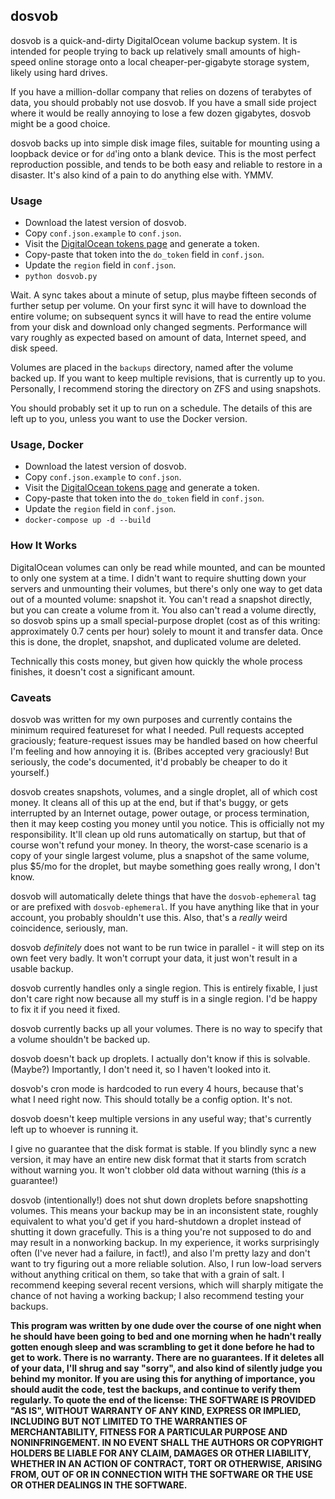 dosvob
---

dosvob is a quick-and-dirty DigitalOcean volume backup system. It is intended for people trying to back up relatively small amounts of high-speed online storage onto a local cheaper-per-gigabyte storage system, likely using hard drives.

If you have a million-dollar company that relies on dozens of terabytes of data, you should probably not use dosvob. If you have a small side project where it would be really annoying to lose a few dozen gigabytes, dosvob might be a good choice.

dosvob backs up into simple disk image files, suitable for mounting using a loopback device or for `dd`'ing onto a blank device. This is the most perfect reproduction possible, and tends to be both easy and reliable to restore in a disaster. It's also kind of a pain to do anything else with. YMMV.

### Usage

* Download the latest version of dosvob.
* Copy `conf.json.example` to `conf.json`.
* Visit the [DigitalOcean tokens page](https://cloud.digitalocean.com/account/api/tokens) and generate a token.
* Copy-paste that token into the `do_token` field in `conf.json`.
* Update the `region` field in `conf.json`.
* `python dosvob.py`

Wait. A sync takes about a minute of setup, plus maybe fifteen seconds of further setup per volume. On your first sync it will have to download the entire volume; on subsequent syncs it will have to read the entire volume from your disk and download only changed segments. Performance will vary roughly as expected based on amount of data, Internet speed, and disk speed.

Volumes are placed in the `backups` directory, named after the volume backed up. If you want to keep multiple revisions, that is currently up to you. Personally, I recommend storing the directory on ZFS and using snapshots.

You should probably set it up to run on a schedule. The details of this are left up to you, unless you want to use the Docker version.

### Usage, Docker

* Download the latest version of dosvob.
* Copy `conf.json.example` to `conf.json`.
* Visit the [DigitalOcean tokens page](https://cloud.digitalocean.com/account/api/tokens) and generate a token.
* Copy-paste that token into the `do_token` field in `conf.json`.
* Update the `region` field in `conf.json`.
* `docker-compose up -d --build`

### How It Works

DigitalOcean volumes can only be read while mounted, and can be mounted to only one system at a time. I didn't want to require shutting down your servers and unmounting their volumes, but there's only one way to get data out of a mounted volume: snapshot it. You can't read a snapshot directly, but you can create a volume from it. You also can't read a volume directly, so dosvob spins up a small special-purpose droplet (cost as of this writing: approximately 0.7 cents per hour) solely to mount it and transfer data. Once this is done, the droplet, snapshot, and duplicated volume are deleted.

Technically this costs money, but given how quickly the whole process finishes, it doesn't cost a significant amount.

### Caveats

dosvob was written for my own purposes and currently contains the minimum required featureset for what I needed. Pull requests accepted graciously; feature-request issues may be handled based on how cheerful I'm feeling and how annoying it is. (Bribes accepted very graciously! But seriously, the code's documented, it'd probably be cheaper to do it yourself.)

dosvob creates snapshots, volumes, and a single droplet, all of which cost money. It cleans all of this up at the end, but if that's buggy, or gets interrupted by an Internet outage, power outage, or process termination, then it may keep costing you money until you notice. This is officially not my responsibility. It'll clean up old runs automatically on startup, but that of course won't refund your money. In theory, the worst-case scenario is a copy of your single largest volume, plus a snapshot of the same volume, plus $5/mo for the droplet, but maybe something goes really wrong, I don't know.

dosvob will automatically delete things that have the `dosvob-ephemeral` tag or are prefixed with `dosvob-ephemeral`. If you have anything like that in your account, you probably shouldn't use this. Also, that's a *really* weird coincidence, seriously, man.

dosvob *definitely* does not want to be run twice in parallel - it will step on its own feet very badly. It won't corrupt your data, it just won't result in a usable backup.

dosvob currently handles only a single region. This is entirely fixable, I just don't care right now because all my stuff is in a single region. I'd be happy to fix it if you need it fixed.

dosvob currently backs up all your volumes. There is no way to specify that a volume shouldn't be backed up.

dosvob doesn't back up droplets. I actually don't know if this is solvable. (Maybe?) Importantly, I don't need it, so I haven't looked into it.

dosvob's cron mode is hardcoded to run every 4 hours, because that's what I need right now. This should totally be a config option. It's not.

dosvob doesn't keep multiple versions in any useful way; that's currently left up to whoever is running it.

I give no guarantee that the disk format is stable. If you blindly sync a new version, it may have an entire new disk format that it starts from scratch without warning you. It won't clobber old data without warning (this *is* a guarantee!)

dosvob (intentionally!) does not shut down droplets before snapshotting volumes. This means your backup may be in an inconsistent state, roughly equivalent to what you'd get if you hard-shutdown a droplet instead of shutting it down gracefully. This is a thing you're not supposed to do and may result in a nonworking backup. In my experience, it works surprisingly often (I've never had a failure, in fact!), and also I'm pretty lazy and don't want to try figuring out a more reliable solution. Also, I run low-load servers without anything critical on them, so take that with a grain of salt. I recommend keeping several recent versions, which will sharply mitigate the chance of not having a working backup; I also recommend testing your backups.

**This program was written by one dude over the course of one night when he should have been going to bed and one morning when he hadn't really gotten enough sleep and was scrambling to get it done before he had to get to work. There is no warranty. There are no guarantees. If it deletes all of your data, I'll shrug and say "sorry", and also kind of silently judge you behind my monitor. If you are using this for anything of importance, you should audit the code, test the backups, and continue to verify them regularly. To quote the end of the license: THE SOFTWARE IS PROVIDED "AS IS", WITHOUT WARRANTY OF ANY KIND, EXPRESS OR IMPLIED, INCLUDING BUT NOT LIMITED TO THE WARRANTIES OF MERCHANTABILITY, FITNESS FOR A PARTICULAR PURPOSE AND NONINFRINGEMENT. IN NO EVENT SHALL THE AUTHORS OR COPYRIGHT HOLDERS BE LIABLE FOR ANY CLAIM, DAMAGES OR OTHER LIABILITY, WHETHER IN AN ACTION OF CONTRACT, TORT OR OTHERWISE, ARISING FROM, OUT OF OR IN CONNECTION WITH THE SOFTWARE OR THE USE OR OTHER DEALINGS IN THE SOFTWARE.**